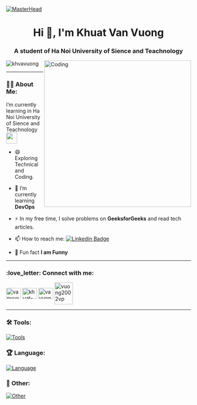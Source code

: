 [![MasterHead](https://developers.giphy.com/branch/master/static/api-512d36c09662682717108a38bbb5c57d.gif)](https://www.facebook.com/vanvuong.278/)
<h1 align="center">Hi 👋, I'm Khuat Van Vuong</h1>
<h3 align="center">A student of Ha Noi University of Sience and Teachnology</h3>
<img align="right" alt="Coding" width="400" src="https://media.giphy.com/media/SHjOSDkKZ18qOHA5B5/giphy.gif">

<p align="left"> <img src="https://komarev.com/ghpvc/?username=khvavuong&style=flat-square&color=blue" alt="khvavuong"/> </p>

---

### :man_technologist: About Me:
I’m currently learning in Ha Noi University of Sience and Teachnology<img src="https://media.giphy.com/media/WUlplcMpOCEmTGBtBW/giphy.gif" width="30">
- 😄 Exploring Technical and Coding.

- 🌱 I’m currently learning **DevOps**
  
- ⚡ In my free time, I solve problems on **GeeksforGeeks** and read tech articles.

- 📫 How to reach me: [![Linkedin Badge](https://img.shields.io/badge/-LinkedIn-blue?style=flat&logo=Linkedin&logoColor=white)](https://www.linkedin.com/in/khuat-van-vuong-77300b288/)

- 👯 Fun fact **I am Funny**

---

<h3 align="left">:love_letter: Connect with me:</h3>
<p align="left">
<a href="https://www.facebook.com/vanvuong.278/" target="blank"><img align="center" src="https://raw.githubusercontent.com/rahuldkjain/github-profile-readme-generator/master/src/images/icons/Social/facebook.svg" alt="vanvuong.278" height="30" width="40" /></a>
<a href="https://www.linkedin.com/in/khuat-van-vuong-77300b288/" target="blank"><img align="center" src="https://raw.githubusercontent.com/rahuldkjain/github-profile-readme-generator/master/src/images/icons/Social/linked-in-alt.svg" alt="khuat-van-vuong-77300b288" height="30" width="40" /></a>
<a href="https://www.instagram.com/vavuong27/" target="blank"><img align="center" src="https://raw.githubusercontent.com/rahuldkjain/github-profile-readme-generator/master/src/images/icons/Social/instagram.svg" alt="vavuong27" height="30" width="40" /></a>
<a href="mailto:vuong2002vp@gmail.com" target="blank"><img align="center" src="https://media.giphy.com/media/QuI2G48pcj20qNHE3f/giphy.gif" alt="vuong2002vp" height="60" width="50" /></a>
</p>

---

### :hammer_and_wrench: Tools:
[![Tools](https://skillicons.dev/icons?i=vscode,idea,eclipse,docker)]([https://skillicons.dev](https://skillicons.dev/icons?i=vscode,idea,eclipse,docker))
### :trophy: Language:
[![Language](https://skillicons.dev/icons?i=html,sass,css,js,ts,react,nodejs,java,php,c,mysql,mongodb)]([https://skillicons.dev](https://skillicons.dev/icons?i=html,sass,css,js,ts,react,nodejs,java,php,c,mysql,mongodb))
### :1st_place_medal: Other:
[![Other](https://skillicons.dev/icons?i=linux,codepen,git,postman,github,heroku,emacs,latex,regex,svg)]([https://skillicons.dev](https://skillicons.dev/icons?i=linux,codepen,git,postman,github,heroku,emacs,latex,regex,svg))


<!--
**khvavuong/khvavuong** is a ✨ _special_ ✨ repository because its `README.md` (this file) appears on your GitHub profile.

Here are some ideas to get you started:

- 🔭 I’m currently working on ...
- 🌱 I’m currently learning ...
- 👯 I’m looking to collaborate on ...
- 🤔 I’m looking for help with ...
- 💬 Ask me about ...
- 📫 How to reach me: ...
- 😄 Pronouns: ...
- ⚡ Fun fact: ...
-->
